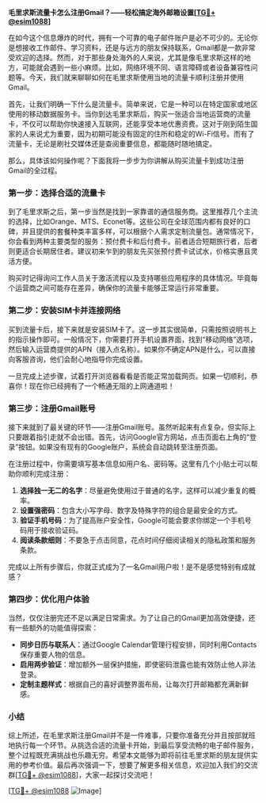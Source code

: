 **毛里求斯流量卡怎么注册Gmail？——轻松搞定海外邮箱设置[[TG💪+ @esim1088](https://t.me/s/esim1088)]**

在如今这个信息爆炸的时代，拥有一个可靠的电子邮件账户是必不可少的。无论你是想接收工作邮件、学习资料，还是与远方的朋友保持联系，Gmail都是一款非常受欢迎的选择。然而，对于那些身处海外的人来说，尤其是像毛里求斯这样的地方，可能就会遇到一些小麻烦。比如，网络环境不同、语言障碍或者设备兼容性问题等。今天，我们就来聊聊如何在毛里求斯使用当地的流量卡顺利注册并使用Gmail。

首先，让我们明确一下什么是流量卡。简单来说，它是一种可以在特定国家或地区使用的移动数据服务卡。当你到达毛里求斯后，购买一张适合当地运营商的流量卡，不仅可以帮助你快速接入互联网，还能享受本地优惠资费。这对于刚到陌生国家的人来说尤为重要，因为初期可能没有固定的住所和稳定的Wi-Fi信号。而有了流量卡，无论是刷社交媒体还是查阅重要信息，都能随时随地搞定。

那么，具体该如何操作呢？下面我将一步步为你讲解从购买流量卡到成功注册Gmail的全过程。

### 第一步：选择合适的流量卡

到了毛里求斯之后，第一步当然是找到一家靠谱的通信服务商。这里推荐几个主流的选择，比如Orange、MTS、Econet等。这些公司在全球范围内都有良好的口碑，并且提供的套餐种类丰富多样，可以根据个人需求定制流量包。通常情况下，你会看到两种主要类型的服务：预付费卡和后付费卡。前者适合短期旅行者，后者则更适合长期居住者。建议初来乍到的朋友先买张预付费卡试试水，价格实惠且灵活方便。

购买时记得询问工作人员关于激活流程以及支持哪些应用程序的具体情况。毕竟每个运营商之间可能存在差异，确保你的流量卡能够正常运行非常重要。

### 第二步：安装SIM卡并连接网络

买到流量卡后，接下来就是安装SIM卡了。这一步其实很简单，只需按照说明书上的指示操作即可。一般情况下，你需要打开手机设置界面，找到“移动网络”选项，然后输入运营商提供的APN（接入点名称）。如果你不确定APN是什么，可以直接向客服咨询，他们会耐心地指导你完成设置。

一旦完成上述步骤，试着打开浏览器看看是否能正常加载网页。如果一切顺利，恭喜你！现在你已经拥有了一个畅通无阻的上网通道啦！

### 第三步：注册Gmail账号

接下来就到了最关键的环节——注册Gmail账号。虽然听起来有点复杂，但实际上只要跟着指引走就不会出错。首先，访问Google官方网站，点击页面右上角的“登录”按钮。如果没有现有的Google账户，系统会自动跳转至注册页面。

在注册过程中，你需要填写基本信息如用户名、密码等。这里有几个小贴士可以帮助你顺利完成注册：

1. **选择独一无二的名字**：尽量避免使用过于普通的名字，这样可以减少重复的概率。
2. **设置强密码**：包含大小写字母、数字及特殊字符的组合是最安全的方式。
3. **验证手机号码**：为了提高账户安全性，Google可能会要求你绑定一个手机号码用于接收验证码。
4. **阅读条款细则**：不要急于点击同意，花点时间仔细阅读相关的隐私政策和服务条款。

完成以上所有步骤后，你就正式成为了一名Gmail用户啦！是不是感觉特别有成就感？

### 第四步：优化用户体验

当然，仅仅注册完还不足以满足日常需求。为了让自己的Gmail更加高效便捷，还有一些额外的功能值得探索：

- **同步日历与联系人**：通过Google Calendar管理行程安排，同时利用Contacts保存重要人物的信息。
- **启用两步验证**：增加额外一层保护措施，即使密码泄露也能有效防止他人非法登录。
- **定制主题样式**：根据自己的喜好调整界面布局，让每次打开邮箱都充满新鲜感。

### 小结

综上所述，在毛里求斯注册Gmail并不是一件难事，只要你准备充分并且按部就班地执行每一个环节。从挑选合适的流量卡开始，到最后享受流畅的电子邮件服务，整个过程既充满挑战也乐趣无穷。希望本文能够为即将前往毛里求斯的朋友提供实用的参考价值。最后再次强调一下，想要了解更多相关信息，欢迎加入我们的交流群[[TG💪+ @esim1088](https://t.me/s/esim1088)]，大家一起探讨交流吧！

[[TG💪+ @esim1088](https://t.me/s/esim1088) ![Image](https://i.postimg.cc/4NQfJmqS/Snipaste-2025-05-13-00-14-12.png)]